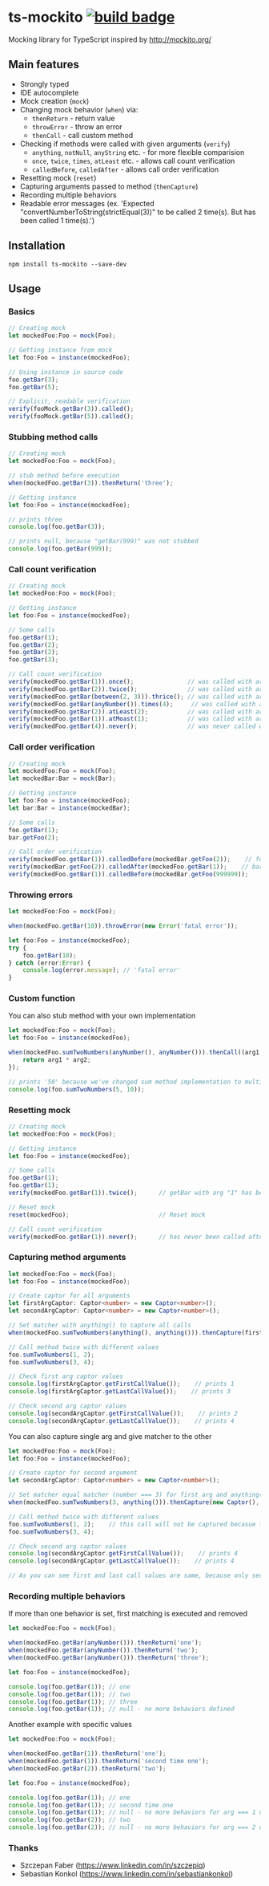 # ts-mockito [![build badge](https://travis-ci.org/NagRock/ts-mockito.svg?branch=master)](https://travis-ci.org/NagRock/ts-mockito)

Mocking library for TypeScript inspired by http://mockito.org/

## Main features


* Strongly typed
* IDE autocomplete
* Mock creation (`mock`)
* Changing mock behavior (`when`) via:
	* `thenReturn` - return value
	* `throwError` - throw an error
	* `thenCall` - call custom method
* Checking if methods were called with given arguments (`verify`)
	* `anything`, `notNull`, `anyString` etc. - for more flexible comparision
	* `once`, `twice`, `times`, `atLeast` etc. - allows call count verification
	* `calledBefore`, `calledAfter` - allows call order verification
* Resetting mock (`reset`)
* Capturing arguments passed to method (`thenCapture`)
* Recording multiple behaviors
* Readable error messages (ex. 'Expected "convertNumberToString(strictEqual(3))" to be called 2 time(s). But has been called 1 time(s).')

## Installation

`npm install ts-mockito --save-dev`

## Usage

### Basics
``` typescript
// Creating mock
let mockedFoo:Foo = mock(Foo);

// Getting instance from mock
let foo:Foo = instance(mockedFoo);

// Using instance in source code
foo.getBar(3);
foo.getBar(5);

// Explicit, readable verification
verify(fooMock.getBar(3)).called();
verify(fooMock.getBar(5)).called();
```

### Stubbing method calls

``` typescript
// Creating mock
let mockedFoo:Foo = mock(Foo);

// stub method before execution
when(mockedFoo.getBar(3)).thenReturn('three');

// Getting instance
let foo:Foo = instance(mockedFoo);

// prints three
console.log(foo.getBar(3));

// prints null, because "getBar(999)" was not stubbed
console.log(foo.getBar(999));
```

### Call count verification

``` typescript
// Creating mock
let mockedFoo:Foo = mock(Foo);

// Getting instance
let foo:Foo = instance(mockedFoo);

// Some calls
foo.getBar(1);
foo.getBar(2);
foo.getBar(2);
foo.getBar(3);

// Call count verification
verify(mockedFoo.getBar(1)).once();               // was called with arg === 1 only once
verify(mockedFoo.getBar(2)).twice();              // was called with arg === 2 exactly two times
verify(mockedFoo.getBar(between(2, 3))).thrice(); // was called with arg beween 2-3 exactly three times
verify(mockedFoo.getBar(anyNumber()).times(4);     // was called with any number arg exactly four times
verify(mockedFoo.getBar(2)).atLeast(2);           // was called with arg === 2 min two times
verify(mockedFoo.getBar(1)).atMoast(1);           // was called with arg === 1 max one time
verify(mockedFoo.getBar(4)).never();              // was never called with arg === 4
```

### Call order verification

``` typescript
// Creating mock
let mockedFoo:Foo = mock(Foo);
let mockedBar:Bar = mock(Bar);

// Getting instance
let foo:Foo = instance(mockedFoo);
let bar:Bar = instance(mockedBar);

// Some calls
foo.getBar(1);
bar.getFoo(2);

// Call order verification
verify(mockedFoo.getBar(1)).calledBefore(mockedBar.getFoo(2));    // foo.getBar(1) has been called before bar.getFoo(2)
verify(mockedBar.getFoo(2)).calledAfter(mockedFoo.getBar(1));    // bar.getFoo(2) has been called before foo.getBar(1)
verify(mockedFoo.getBar(1)).calledBefore(mockedBar.getFoo(999999));    // throws error (mockedBar.getFoo(999999) has never been called)
```

### Throwing errors

``` typescript
let mockedFoo:Foo = mock(Foo);

when(mockedFoo.getBar(10)).throwError(new Error('fatal error'));

let foo:Foo = instance(mockedFoo);
try {
    foo.getBar(10);
} catch (error:Error) {
    console.log(error.message); // 'fatal error'
}
```

### Custom function

You can also stub method with your own implementation

``` typescript
let mockedFoo:Foo = mock(Foo);
let foo:Foo = instance(mockedFoo);

when(mockedFoo.sumTwoNumbers(anyNumber(), anyNumber())).thenCall((arg1:number, arg2:number) => {
    return arg1 * arg2; 
});

// prints '50' because we've changed sum method implementation to multiply!
console.log(foo.sumTwoNumbers(5, 10));
```

### Resetting mock

``` typescript
// Creating mock
let mockedFoo:Foo = mock(Foo);

// Getting instance
let foo:Foo = instance(mockedFoo);

// Some calls
foo.getBar(1);
foo.getBar(1);
verify(mockedFoo.getBar(1)).twice();      // getBar with arg "1" has been called twice

// Reset mock
reset(mockedFoo);                         // Reset mock

// Call count verification
verify(mockedFoo.getBar(1)).never();      // has never been called after reset
```

### Capturing method arguments

``` typescript
let mockedFoo:Foo = mock(Foo);
let foo:Foo = instance(mockedFoo);

// Create captor for all arguments
let firstArgCaptor: Captor<number> = new Captor<number>();
let secondArgCaptor: Captor<number> = new Captor<number>();

// Set matcher with anything() to capture all calls
when(mockedFoo.sumTwoNumbers(anything(), anything())).thenCapture(firstArgCaptor, secondArgCaptor);

// Call method twice with different values
foo.sumTwoNumbers(1, 2);
foo.sumTwoNumbers(3, 4);

// Check first arg captor values
console.log(firstArgCaptor.getFirstCallValue());    // prints 1
console.log(firstArgCaptor.getLastCallValue());    // prints 3

// Check second arg captor values
console.log(secondArgCaptor.getFirstCallValue());    // prints 2
console.log(secondArgCaptor.getLastCallValue());    // prints 4
```

You can also capture single arg and give matcher to the other

``` typescript
let mockedFoo:Foo = mock(Foo);
let foo:Foo = instance(mockedFoo);

// Create captor for second argument
let secondArgCaptor: Captor<number> = new Captor<number>();

// Set matcher equal matcher (number === 3) for first arg and anything() for second
when(mockedFoo.sumTwoNumbers(3, anything())).thenCapture(new Captor(), secondArgCaptor);

// Call method twice with different values
foo.sumTwoNumbers(1, 2);    // this call will not be captured becasue first arg !== 3
foo.sumTwoNumbers(3, 4);

// Check second arg captor values
console.log(secondArgCaptor.getFirstCallValue());    // prints 4
console.log(secondArgCaptor.getLastCallValue());    // prints 4

// As you can see first and last call values are same, because only second call has been captured
```

### Recording multiple behaviors

If more than one behavior is set, first matching is executed and removed

``` typescript
let mockedFoo:Foo = mock(Foo);

when(mockedFoo.getBar(anyNumber())).thenReturn('one');
when(mockedFoo.getBar(anyNumber()).thenReturn('two');
when(mockedFoo.getBar(anyNumber())).thenReturn('three');

let foo:Foo = instance(mockedFoo);

console.log(foo.getBar(1));	// one
console.log(foo.getBar(1));	// two
console.log(foo.getBar(1));	// three
console.log(foo.getBar(1));	// null - no more behaviors defined
```

Another example with specific values


``` typescript
let mockedFoo:Foo = mock(Foo);

when(mockedFoo.getBar(1)).thenReturn('one');
when(mockedFoo.getBar(1)).thenReturn('second time one');
when(mockedFoo.getBar(2)).thenReturn('two');

let foo:Foo = instance(mockedFoo);

console.log(foo.getBar(1));	// one
console.log(foo.getBar(1));	// second time one
console.log(foo.getBar(1));	// null - no more behaviors for arg === 1 defined
console.log(foo.getBar(2));	// two
console.log(foo.getBar(2));	// null - no more behaviors for arg === 2 defined
```

### Thanks

* Szczepan Faber (https://www.linkedin.com/in/szczepiq) 
* Sebastian Konkol (https://www.linkedin.com/in/sebastiankonkol) 
